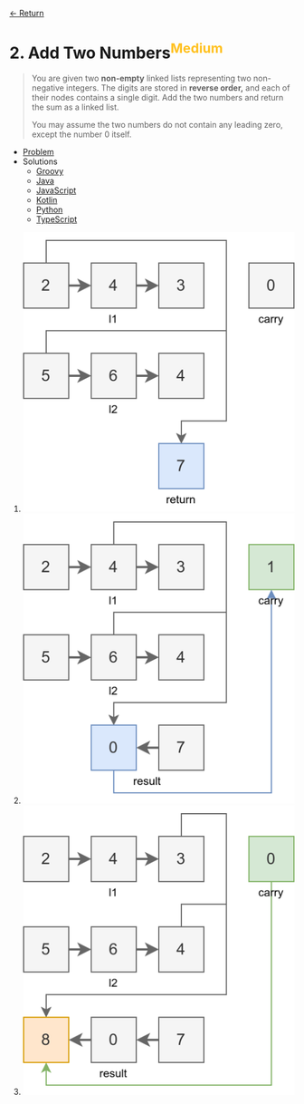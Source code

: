 [&larr; Return](https://hanggrian.github.io/grind-leetcode/)

# 2. Add Two Numbers<sup style="color: rgb(255, 192, 30);">Medium</sup>

> You are given two **non-empty** linked lists representing two non-negative
  integers. The digits are stored in **reverse order,** and each of their nodes
  contains a single digit. Add the two numbers and return the sum as a linked
  list.
>
> You may assume the two numbers do not contain any leading zero, except the
  number 0 itself.

- [Problem](https://leetcode.com/problems/add-two-numbers/)
- Solutions
  - [Groovy](https://github.com/hanggrian/grind-leetcode/blob/main/groovy/src/main/groovy/problems1_100/AddTwoNumbers.groovy)
  - [Java](https://github.com/hanggrian/grind-leetcode/blob/main/java/src/main/java/problems1_100/AddTwoNumbers.java)
  - [JavaScript](https://github.com/hanggrian/grind-leetcode/blob/main/javascript/src/problems1_100/add-two-numbers.js)
  - [Kotlin](https://github.com/hanggrian/grind-leetcode/blob/main/kotlin/src/main/kotlin/problems1_100/AddTwoNumbers.kt)
  - [Python](https://github.com/hanggrian/grind-leetcode/blob/main/python/src/problems1_100/add_two_numbers.py)
  - [TypeScript](https://github.com/hanggrian/grind-leetcode/blob/main/typescript/src/problems1_100/add-two-numbers.ts)

1.  ![](https://github.com/hanggrian/grind-leetcode/raw/assets/problems1_100/add-two-numbers1.svg)
1.  ![](https://github.com/hanggrian/grind-leetcode/raw/assets/problems1_100/add-two-numbers2.svg)
1.  ![](https://github.com/hanggrian/grind-leetcode/raw/assets/problems1_100/add-two-numbers3.svg)
